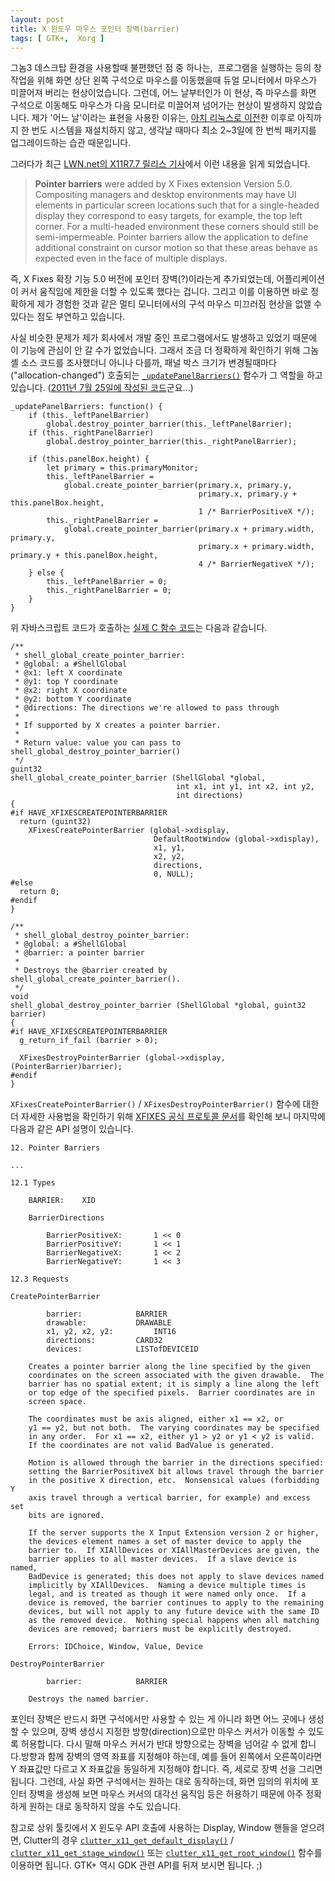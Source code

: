 ```yaml
---
layout: post
title: X 윈도우 마우스 포인터 장벽(barrier)
tags: [ GTK+,  Xorg ]
---
```


그놈3 데스크탑 환경을 사용할때 불편했던 점 중 하나는,  프로그램을 실행하는 등의 창 작업을 위해 화면 상단 왼쪽 구석으로 마우스를 이동했을때 듀얼 모니터에서 마우스가 미끌어져 버리는 현상이었습니다. 그런데, 어느 날부터인가 이 현상, 즉 마우스를 화면 구석으로 이동해도 마우스가 다음 모니터로 미끌어져 넘어가는 현상이 발생하지 않았습니다. 제가 '어느 날'이라는 표현을 사용한 이유는, [아치 리눅스로 이전](/2011/02/21/migrated-to-arch-linux/)한 이후로 아직까지 한 번도 시스템을 재설치하지 않고, 생각날 때마다 최소 2~3일에 한 번씩 패키지를 업그레이드하는 습관 때문입니다.

그러다가 최근 [LWN.net의 X11R7.7 릴리스 기사](http://lwn.net/Articles/500747/)에서 이런 내용을 읽게 되었습니다.

> **Pointer barriers** were added by X Fixes extension Version 5.0. Compositing managers and desktop environments may have UI elements in particular screen locations such that for a single-headed display they correspond to easy targets, for example, the top left corner. For a multi-headed environment these corners should still be semi-impermeable. Pointer barriers allow the application to define additional constraint on cursor motion so that these areas behave as expected even in the face of multiple displays.

즉, X Fixes 확장 기능 5.0 버전에 포인터 장벽(?)이라는게 추가되었는데, 어플리케이션이 커서 움직임에 제한을 더할 수 있도록 했다는 겁니다. 그리고 이를 이용하면 바로 정확하게 제가 경험한 것과 같은 멀티 모니터에서의 구석 마우스 미끄러짐 현상을 없앨 수 있다는 점도 부연하고 있습니다.

사실 비슷한 문제가 제가 회사에서 개발 중인 프로그램에서도 발생하고 있었기 때문에 이 기능에 관심이 안 갈 수가 없었습니다. 그래서 조금 더 정확하게 확인하기 위해 그놈 셸 소스 코드를 조사했더니 아니나 다를까, 패널 박스 크기가 변경될때마다("allocation-changed") 호출되는 [`_updatePanelBarriers()`](http://git.gnome.org/browse/gnome-shell/tree/js/ui/layout.js#n171) 함수가 그 역할을 하고 있습니다. ([2011년 7월 25일에 작성된 코드](http://git.gnome.org/browse/gnome-shell/commit/js/ui/layout.js?id=021d3dadbb63676c1ac9496ecbb0b80ce2eb6dfe)군요...)

    _updatePanelBarriers: function() {
        if (this._leftPanelBarrier)
            global.destroy_pointer_barrier(this._leftPanelBarrier);
        if (this._rightPanelBarrier)
            global.destroy_pointer_barrier(this._rightPanelBarrier);

        if (this.panelBox.height) {
            let primary = this.primaryMonitor;
            this._leftPanelBarrier =
                global.create_pointer_barrier(primary.x, primary.y,
                                              primary.x, primary.y + this.panelBox.height,
                                              1 /* BarrierPositiveX */);
            this._rightPanelBarrier =
                global.create_pointer_barrier(primary.x + primary.width, primary.y,
                                              primary.x + primary.width, primary.y + this.panelBox.height,
                                              4 /* BarrierNegativeX */);
        } else {
            this._leftPanelBarrier = 0;
            this._rightPanelBarrier = 0;
        }
    }

위 자바스크립트 코드가 호출하는 [실제 C 함수 코드](http://git.gnome.org/browse/gnome-shell/tree/src/shell-global.c#n1010)는 다음과 같습니다.

    /**
     * shell_global_create_pointer_barrier:
     * @global: a #ShellGlobal
     * @x1: left X coordinate
     * @y1: top Y coordinate
     * @x2: right X coordinate
     * @y2: bottom Y coordinate
     * @directions: The directions we're allowed to pass through
     *
     * If supported by X creates a pointer barrier.
     *
     * Return value: value you can pass to shell_global_destroy_pointer_barrier()
     */
    guint32
    shell_global_create_pointer_barrier (ShellGlobal *global,
                                         int x1, int y1, int x2, int y2,
                                         int directions)
    {
    #if HAVE_XFIXESCREATEPOINTERBARRIER
      return (guint32)
        XFixesCreatePointerBarrier (global->xdisplay,
                                    DefaultRootWindow (global->xdisplay),
                                    x1, y1,
                                    x2, y2,
                                    directions,
                                    0, NULL);
    #else
      return 0;
    #endif
    }

    /**
     * shell_global_destroy_pointer_barrier:
     * @global: a #ShellGlobal
     * @barrier: a pointer barrier
     *
     * Destroys the @barrier created by shell_global_create_pointer_barrier().
     */
    void
    shell_global_destroy_pointer_barrier (ShellGlobal *global, guint32 barrier)
    {
    #if HAVE_XFIXESCREATEPOINTERBARRIER
      g_return_if_fail (barrier > 0);

      XFixesDestroyPointerBarrier (global->xdisplay, (PointerBarrier)barrier);
    #endif
    }

`XFixesCreatePointerBarrier()` / `XFixesDestroyPointerBarrier()` 함수에 대한 더 자세한 사용법을 확인하기 위해 [XFIXES 공식 프로토콜 문서](http://www.x.org/releases/X11R7.7/doc/fixesproto/fixesproto.txt)를 확인해 보니 마지막에 다음과 같은 API 설명이 있습니다.

    12. Pointer Barriers

    ...

    12.1 Types

        BARRIER:    XID

        BarrierDirections

            BarrierPositiveX:       1 << 0
            BarrierPositiveY:       1 << 1
            BarrierNegativeX:       1 << 2
            BarrierNegativeY:       1 << 3

    12.3 Requests

    CreatePointerBarrier

            barrier:            BARRIER
            drawable:           DRAWABLE
            x1, y2, x2, y2:         INT16
            directions:         CARD32
            devices:            LISTofDEVICEID

        Creates a pointer barrier along the line specified by the given
        coordinates on the screen associated with the given drawable.  The
        barrier has no spatial extent; it is simply a line along the left
        or top edge of the specified pixels.  Barrier coordinates are in
        screen space.

        The coordinates must be axis aligned, either x1 == x2, or
        y1 == y2, but not both.  The varying coordinates may be specified
        in any order.  For x1 == x2, either y1 > y2 or y1 < y2 is valid.
        If the coordinates are not valid BadValue is generated.

        Motion is allowed through the barrier in the directions specified:
        setting the BarrierPositiveX bit allows travel through the barrier
        in the positive X direction, etc.  Nonsensical values (forbidding Y
        axis travel through a vertical barrier, for example) and excess set
        bits are ignored.

        If the server supports the X Input Extension version 2 or higher,
        the devices element names a set of master device to apply the
        barrier to.  If XIAllDevices or XIAllMasterDevices are given, the
        barrier applies to all master devices.  If a slave device is named,
        BadDevice is generated; this does not apply to slave devices named
        implicitly by XIAllDevices.  Naming a device multiple times is
        legal, and is treated as though it were named only once.  If a
        device is removed, the barrier continues to apply to the remaining
        devices, but will not apply to any future device with the same ID
        as the removed device.  Nothing special happens when all matching
        devices are removed; barriers must be explicitly destroyed.

        Errors: IDChoice, Window, Value, Device

    DestroyPointerBarrier

            barrier:            BARRIER

        Destroys the named barrier.

포인터 장벽은 반드시 화면 구석에서만 사용할 수 있는 게 아니라 화면 어느 곳에나 생성할 수 있으며, 장벽 생성시 지정한 방향(direction)으로만 마우스 커서가 이동할 수 있도록 허용합니다. 다시 말해 마우스 커서가 반대 방향으로는 장벽을 넘어갈 수 없게 합니다.방향과 함께 장벽의 영역 좌표를 지정해야 하는데, 예를 들어 왼쪽에서 오른쪽이라면 Y 좌표값만 다르고 X 좌표값을 동일하게 지정해야 합니다. 즉, 세로로 장벽 선을 그리면 됩니다. 그런데, 사실 화면 구석에서는 원하는 대로 동작하는데, 화면 임의의 위치에 포인터 장벽을 생성해 보면 마우스 커서의 대각선 움직임 등은 허용하기 때문에 아주 정확하게 원하는 대로 동작하지 않을 수도 있습니다.

참고로 상위 툴킷에서 X 윈도우 API 호출에 사용하는 Display, Window 핸들을 얻으려면, Clutter의 경우 [`clutter_x11_get_default_display()`](http://developer.gnome.org/clutter/stable/clutter-X11-Specific-Support.html#clutter-x11-get-default-display) / [`clutter_x11_get_stage_window()`](http://developer.gnome.org/clutter/stable/clutter-X11-Specific-Support.html#clutter-x11-get-stage-window) 또는 [`clutter_x11_get_root_window()`](http://developer.gnome.org/clutter/stable/clutter-X11-Specific-Support.html#clutter-x11-get-root-window) 함수를 이용하면 됩니다. GTK+ 역시 GDK 관련 API를 뒤져 보시면 됩니다. ;)

